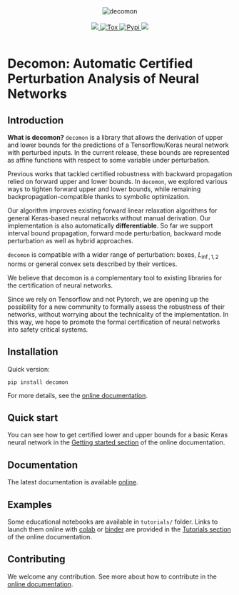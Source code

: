 <div align="center">
    <img src="https://raw.githubusercontent.com/nhuet/decomon/new-logo/docs/source/_static/decomon_logo_with_transparency_100.png" alt="decomon" align="center" />
</div>
<br>

<div align="center">
    <a href="#">
        <img src="https://img.shields.io/badge/Python-%E2%89%A53.7-efefef">
    </a>
    <a href="https://github.com/airbus/decomon/actions/workflows/python-tests.yml">
        <img alt="Tox" src="https://github.com/airbus/decomon/actions/workflows/python-tests.yml/badge.svg">
    </a>
     <a href="https://github.com/airbus/decomon/actions/workflows/python-publish.yml">
        <img alt="Pypi" src="https://github.com/airbus/decomon/actions/workflows/python-publish.yml/badge.svg">
    </a>
    <a href="#">
        <img src="https://img.shields.io/badge/License-MIT-efefef">
    </a>
</div>
<br>

# Decomon: Automatic Certified Perturbation Analysis of Neural Networks

## Introduction

**What is decomon?** `decomon` is a library that allows the derivation of upper and lower bounds
for the predictions of a Tensorflow/Keras neural network with perturbed inputs.
In the current release, these bounds are represented as affine functions with respect to some variable under perturbation.

Previous works that tackled certified robustness with backward propagation relied on forward upper and lower bounds. In `decomon`,
we explored various ways to tighten forward upper and lower bounds, while remaining backpropagation-compatible
 thanks to symbolic optimization.

Our algorithm improves existing forward linear relaxation algorithms for general Keras-based neural networks
without manual derivation. Our implementation is also automatically **differentiable**.
So far we support interval bound propagation, forward mode perturbation, backward mode perturbation as well as hybrid approaches.

`decomon` is compatible with a wider range of perturbation: boxes, $L_{\inf, 1, 2}$ norms or general
convex sets described by their vertices.

We believe that decomon is a complementary tool to existing libraries for the certification of neural networks.

Since we rely on Tensorflow and not Pytorch, we are opening up the possibility for a new community
to formally assess the robustness of their networks, without worrying about the technicality of
the implementation. In this way, we hope to promote the formal certification of neural networks
into safety critical systems.


## Installation

Quick version:
```shell
pip install decomon
```
For more details, see the [online documentation](https://airbus.github.io/decomon/main/install).

## Quick start

You can see how to get certified lower and upper bounds for a basic Keras neural network in the
[Getting started section](https://airbus.github.io/decomon/main/getting_started) of the online documentation.


## Documentation

The latest documentation is available [online](https://airbus.github.io/decomon).

## Examples

Some educational notebooks are available in `tutorials/` folder.
Links to launch them online with [colab](https://colab.research.google.com/) or [binder](https://mybinder.org/) are provided in the
[Tutorials section](https://airbus.github.io/decomon/main/tutorials) of the online documentation.

## Contributing

We welcome any contribution. See more about how to contribute in the [online documentation](https://airbus.github.io/decomon/main/contribute).
